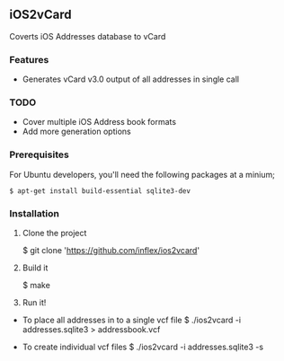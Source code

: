## iOS2vCard

Coverts iOS Addresses database to vCard

### Features

- Generates vCard v3.0 output of all addresses in single call


### TODO

- Cover multiple iOS Address book formats
- Add more generation options


### Prerequisites

For Ubuntu developers, you'll need the following packages at a minium;

	$ apt-get install build-essential sqlite3-dev

### Installation

1. Clone the project

    $ git clone 'https://github.com/inflex/ios2vcard'

2. Build it

    $ make

3. Run it!

- To place all addresses in to a single vcf file
	$ ./ios2vcard -i addresses.sqlite3 > addressbook.vcf

- To create individual vcf files
	$ ./ios2vcard -i addresses.sqlite3 -s

